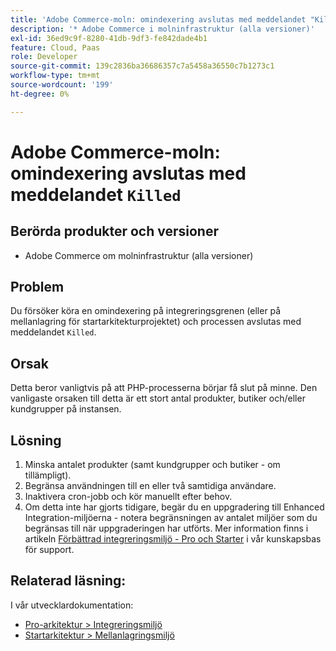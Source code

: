 ```yaml
---
title: 'Adobe Commerce-moln: omindexering avslutas med meddelandet "Killed"'
description: '* Adobe Commerce i molninfrastruktur (alla versioner)'
exl-id: 36ed9c9f-8280-41db-9df3-fe842dade4b1
feature: Cloud, Paas
role: Developer
source-git-commit: 139c2836ba36686357c7a5458a36550c7b1273c1
workflow-type: tm+mt
source-wordcount: '199'
ht-degree: 0%

---
```


# Adobe Commerce-moln: omindexering avslutas med meddelandet `Killed`

## Berörda produkter och versioner

* Adobe Commerce om molninfrastruktur (alla versioner)

## Problem

Du försöker köra en omindexering på integreringsgrenen (eller på mellanlagring för startarkitekturprojektet) och processen avslutas med meddelandet `Killed`.

## Orsak

Detta beror vanligtvis på att PHP-processerna börjar få slut på minne.
Den vanligaste orsaken till detta är ett stort antal produkter, butiker och/eller kundgrupper på instansen.

## Lösning

1. Minska antalet produkter (samt kundgrupper och butiker - om tillämpligt).
1. Begränsa användningen till en eller två samtidiga användare.
1. Inaktivera cron-jobb och kör manuellt efter behov.
1. Om detta inte har gjorts tidigare, begär du en uppgradering till Enhanced Integration-miljöerna - notera begränsningen av antalet miljöer som du begränsas till när uppgraderingen har utförts. Mer information finns i artikeln [Förbättrad integreringsmiljö - Pro och Starter](https://experienceleague.adobe.com/en/docs/experience-cloud-kcs/kbarticles/ka-27242) i vår kunskapsbas för support.

## Relaterad läsning:

I vår utvecklardokumentation:

* [Pro-arkitektur > Integreringsmiljö](https://experienceleague.adobe.com/en/docs/commerce-cloud-service/user-guide/architecture/pro-architecture#integration-environment)
* [Startarkitektur > Mellanlagringsmiljö](https://experienceleague.adobe.com/en/docs/commerce-cloud-service/user-guide/architecture/starter-architecture#cloud-arch-stage)
